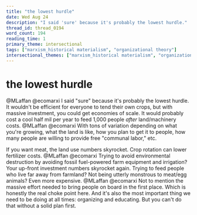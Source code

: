 ```yaml
---
title: "the lowest hurdle"
date: Wed Aug 24
description: "I said 'sure' because it's probably the lowest hurdle."
thread_id: thread_0194
word_count: 194
reading_time: 1
primary_theme: intersectional
tags: ["marxism_historical materialism", "organizational theory"]
intersectional_themes: ["marxism_historical materialism", "organizational theory"]
---
```


# the lowest hurdle

@MLaffan @ecomarxi I said "sure" because it's probably the lowest hurdle. It wouldn't be efficient for everyone to tend their own crops, but with massive investment, you could get economies of scale. It would probably cost a cool half mil per year to feed 1,000 people *after* land/machinery costs. @MLaffan @ecomarxi With tons of variation depending on what you're growing, what the land is like, how you plan to get it to people, how many people are willing to provide free "communal labor," etc.

If you want meat, the land use numbers skyrocket. Crop rotation can lower fertilizer costs. @MLaffan @ecomarxi Trying to avoid environmental destruction by avoiding fossil fuel-powered farm equipment and irrigation? Your up-front investment numbers skyrocket again. Trying to feed people who live far away from farmland? Not being utterly monstrous to meat/egg animals? Even more expensive. @MLaffan @ecomarxi Not to mention the massive effort needed to bring people on board in the first place. Which is honestly the real choke point here. And it's also the most important thing we need to be doing at all times: organizing and educating. But you can't do that without a solid plan first.